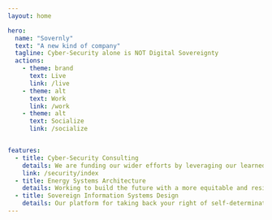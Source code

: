 ```yaml
---
layout: home

hero:
  name: "Sovernly"
  text: "A new kind of company"
  tagline: Cyber-Security alone is NOT Digital Sovereignty
  actions:
    - theme: brand
      text: Live
      link: /live
    - theme: alt
      text: Work
      link: /work
    - theme: alt
      text: Socialize
      link: /socialize


features:
  - title: Cyber-Security Consulting
    details: We are funding our wider efforts by leveraging our learned strengths in innovation, resiliancy and security.
    link: /security/index
  - title: Energy Systems Architecture
    details: Working to build the future with a more equitable and resiliant infrastructure that allows an even playing field for this next wave of innovation and adoption.
  - title: Sovereign Information Systems Design
    details: Our platform for taking back your right of self-determination.
---
```


